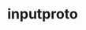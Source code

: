 ---
title: "inputproto"
layout: cache
categories: [package, develop-2023-10-15]
meta: {"versions": ["2.3.2"], "compilers": ["gcc@=11.1.0", "gcc@=11.3.0", "gcc@=11.4.0", "gcc@=7.3.1", "gcc@=9.4.0"], "oss": ["amzn2", "ubuntu20.04", "ubuntu22.04"], "platforms": ["linux"], "targets": ["aarch64", "neoverse_n1", "neoverse_v1", "ppc64le", "x86_64_v3"], "stacks": ["aws-isc", "aws-isc-aarch64", "data-vis-sdk", "e4s", "e4s-neoverse_v1", "e4s-power", "e4s-rocm-external", "gpu-tests", "ml-linux-x86_64-rocm", "root"], "num_specs": 8, "num_specs_by_stack": {"aws-isc-aarch64": 2, "root": 8, "aws-isc": 1, "e4s-neoverse_v1": 1, "e4s-power": 1, "gpu-tests": 1, "data-vis-sdk": 1, "e4s-rocm-external": 1, "e4s": 1, "ml-linux-x86_64-rocm": 1}}
spec_details: [{"hash": "i4yub2vryu3vzq6tkfhy75gjj7kxkpkz", "compiler": "gcc@=7.3.1", "versions": ["2.3.2"], "os": "amzn2", "platform": "linux", "target": "aarch64", "variants": ["build_system=autotools"], "stacks": ["aws-isc-aarch64", "root"], "size": "-", "tarball": "https://binaries.spack.io/releases/develop-2023-10-15/build_cache/linux-amzn2-aarch64/gcc-7.3.1/inputproto-2.3.2/linux-amzn2-aarch64-gcc-7.3.1-inputproto-2.3.2-i4yub2vryu3vzq6tkfhy75gjj7kxkpkz.spack"}, {"hash": "bkplcwvldjeqkizfxo3o6eeooyswhqn3", "compiler": "gcc@=7.3.1", "versions": ["2.3.2"], "os": "amzn2", "platform": "linux", "target": "neoverse_n1", "variants": ["build_system=autotools"], "stacks": ["aws-isc-aarch64", "root"], "size": "-", "tarball": "https://binaries.spack.io/releases/develop-2023-10-15/build_cache/linux-amzn2-neoverse_n1/gcc-7.3.1/inputproto-2.3.2/linux-amzn2-neoverse_n1-gcc-7.3.1-inputproto-2.3.2-bkplcwvldjeqkizfxo3o6eeooyswhqn3.spack"}, {"hash": "ge2gpotduosphtwiz7eqgq2ylnv4qz4b", "compiler": "gcc@=7.3.1", "versions": ["2.3.2"], "os": "amzn2", "platform": "linux", "target": "x86_64_v3", "variants": ["build_system=autotools"], "stacks": ["root", "aws-isc"], "size": "-", "tarball": "https://binaries.spack.io/releases/develop-2023-10-15/build_cache/linux-amzn2-x86_64_v3/gcc-7.3.1/inputproto-2.3.2/linux-amzn2-x86_64_v3-gcc-7.3.1-inputproto-2.3.2-ge2gpotduosphtwiz7eqgq2ylnv4qz4b.spack"}, {"hash": "kdrbe3zgyafkyeyj36bbnl7xqyhtm6rk", "compiler": "gcc@=11.4.0", "versions": ["2.3.2"], "os": "ubuntu20.04", "platform": "linux", "target": "neoverse_v1", "variants": ["build_system=autotools"], "stacks": ["root", "e4s-neoverse_v1"], "size": "-", "tarball": "https://binaries.spack.io/releases/develop-2023-10-15/build_cache/linux-ubuntu20.04-neoverse_v1/gcc-11.4.0/inputproto-2.3.2/linux-ubuntu20.04-neoverse_v1-gcc-11.4.0-inputproto-2.3.2-kdrbe3zgyafkyeyj36bbnl7xqyhtm6rk.spack"}, {"hash": "6n6c3y7xgdlab24zpu72gnpiyhcmhuaf", "compiler": "gcc@=9.4.0", "versions": ["2.3.2"], "os": "ubuntu20.04", "platform": "linux", "target": "ppc64le", "variants": ["build_system=autotools"], "stacks": ["root", "e4s-power"], "size": "-", "tarball": "https://binaries.spack.io/releases/develop-2023-10-15/build_cache/linux-ubuntu20.04-ppc64le/gcc-9.4.0/inputproto-2.3.2/linux-ubuntu20.04-ppc64le-gcc-9.4.0-inputproto-2.3.2-6n6c3y7xgdlab24zpu72gnpiyhcmhuaf.spack"}, {"hash": "zigki6a4dfvq5vwbn2pdug7gwakda2h5", "compiler": "gcc@=11.1.0", "versions": ["2.3.2"], "os": "ubuntu20.04", "platform": "linux", "target": "x86_64_v3", "variants": ["build_system=autotools"], "stacks": ["gpu-tests", "root", "data-vis-sdk"], "size": "-", "tarball": "https://binaries.spack.io/releases/develop-2023-10-15/build_cache/linux-ubuntu20.04-x86_64_v3/gcc-11.1.0/inputproto-2.3.2/linux-ubuntu20.04-x86_64_v3-gcc-11.1.0-inputproto-2.3.2-zigki6a4dfvq5vwbn2pdug7gwakda2h5.spack"}, {"hash": "uuzgwzqktdbg5zrp5wmpqsf6vtmwcdhg", "compiler": "gcc@=11.4.0", "versions": ["2.3.2"], "os": "ubuntu20.04", "platform": "linux", "target": "x86_64_v3", "variants": ["build_system=autotools"], "stacks": ["e4s-rocm-external", "root", "e4s"], "size": "-", "tarball": "https://binaries.spack.io/releases/develop-2023-10-15/build_cache/linux-ubuntu20.04-x86_64_v3/gcc-11.4.0/inputproto-2.3.2/linux-ubuntu20.04-x86_64_v3-gcc-11.4.0-inputproto-2.3.2-uuzgwzqktdbg5zrp5wmpqsf6vtmwcdhg.spack"}, {"hash": "rgc27sfycxsbflduz6j6hz32zs5tjwmc", "compiler": "gcc@=11.3.0", "versions": ["2.3.2"], "os": "ubuntu22.04", "platform": "linux", "target": "x86_64_v3", "variants": ["build_system=autotools"], "stacks": ["root", "ml-linux-x86_64-rocm"], "size": "-", "tarball": "https://binaries.spack.io/releases/develop-2023-10-15/build_cache/linux-ubuntu22.04-x86_64_v3/gcc-11.3.0/inputproto-2.3.2/linux-ubuntu22.04-x86_64_v3-gcc-11.3.0-inputproto-2.3.2-rgc27sfycxsbflduz6j6hz32zs5tjwmc.spack"}]
---